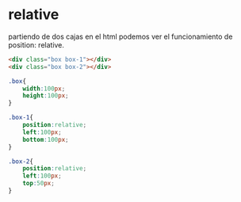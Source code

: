 # relative

partiendo de dos cajas en el html podemos ver el funcionamiento de position: relative.

```html
<div class="box box-1"></div>
<div class="box box-2"></div>
```

```css
.box{
    width:100px;
    height:100px;
}

.box-1{
    position:relative;
    left:100px;
    bottom:100px;
}

.box-2{
    position:relative;
    left:100px;
    top:50px;
}
```